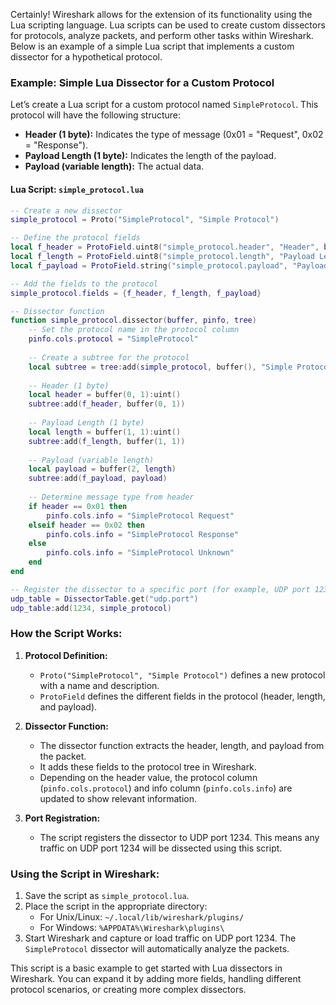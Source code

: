 Certainly! Wireshark allows for the extension of its functionality using the Lua scripting language. Lua scripts can be used to create custom dissectors for protocols, analyze packets, and perform other tasks within Wireshark. Below is an example of a simple Lua script that implements a custom dissector for a hypothetical protocol.

### Example: Simple Lua Dissector for a Custom Protocol

Let’s create a Lua script for a custom protocol named `SimpleProtocol`. This protocol will have the following structure:

- **Header (1 byte):** Indicates the type of message (0x01 = "Request", 0x02 = "Response").
- **Payload Length (1 byte):** Indicates the length of the payload.
- **Payload (variable length):** The actual data.

#### Lua Script: `simple_protocol.lua`

```lua
-- Create a new dissector
simple_protocol = Proto("SimpleProtocol", "Simple Protocol")

-- Define the protocol fields
local f_header = ProtoField.uint8("simple_protocol.header", "Header", base.HEX)
local f_length = ProtoField.uint8("simple_protocol.length", "Payload Length", base.DEC)
local f_payload = ProtoField.string("simple_protocol.payload", "Payload")

-- Add the fields to the protocol
simple_protocol.fields = {f_header, f_length, f_payload}

-- Dissector function
function simple_protocol.dissector(buffer, pinfo, tree)
    -- Set the protocol name in the protocol column
    pinfo.cols.protocol = "SimpleProtocol"
    
    -- Create a subtree for the protocol
    local subtree = tree:add(simple_protocol, buffer(), "Simple Protocol Data")
    
    -- Header (1 byte)
    local header = buffer(0, 1):uint()
    subtree:add(f_header, buffer(0, 1))
    
    -- Payload Length (1 byte)
    local length = buffer(1, 1):uint()
    subtree:add(f_length, buffer(1, 1))
    
    -- Payload (variable length)
    local payload = buffer(2, length)
    subtree:add(f_payload, payload)
    
    -- Determine message type from header
    if header == 0x01 then
        pinfo.cols.info = "SimpleProtocol Request"
    elseif header == 0x02 then
        pinfo.cols.info = "SimpleProtocol Response"
    else
        pinfo.cols.info = "SimpleProtocol Unknown"
    end
end

-- Register the dissector to a specific port (for example, UDP port 1234)
udp_table = DissectorTable.get("udp.port")
udp_table:add(1234, simple_protocol)
```

### How the Script Works:

1. **Protocol Definition:**
   - `Proto("SimpleProtocol", "Simple Protocol")` defines a new protocol with a name and description.
   - `ProtoField` defines the different fields in the protocol (header, length, and payload).

2. **Dissector Function:**
   - The dissector function extracts the header, length, and payload from the packet.
   - It adds these fields to the protocol tree in Wireshark.
   - Depending on the header value, the protocol column (`pinfo.cols.protocol`) and info column (`pinfo.cols.info`) are updated to show relevant information.

3. **Port Registration:**
   - The script registers the dissector to UDP port 1234. This means any traffic on UDP port 1234 will be dissected using this script.

### Using the Script in Wireshark:

1. Save the script as `simple_protocol.lua`.
2. Place the script in the appropriate directory:
   - For Unix/Linux: `~/.local/lib/wireshark/plugins/`
   - For Windows: `%APPDATA%\Wireshark\plugins\`
3. Start Wireshark and capture or load traffic on UDP port 1234. The `SimpleProtocol` dissector will automatically analyze the packets.

This script is a basic example to get started with Lua dissectors in Wireshark. You can expand it by adding more fields, handling different protocol scenarios, or creating more complex dissectors.